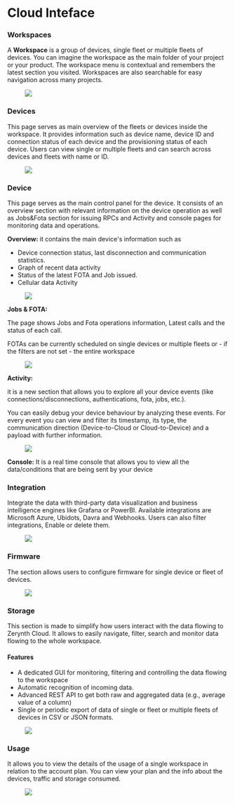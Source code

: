 # Cloud Inteface


### Workspaces

A **Workspace** is a group of devices, single fleet or multiple fleets of devices. You can imagine the workspace as the main folder of your project or your product.
The workspace menu is contextual and remembers the latest section you visited. Workspaces are also searchable for easy navigation across many projects.


<figure>
  <a data-fancybox="gallery" href="../img/zcloud1.jpg">
  <img src="../img/zcloud1.jpg"/>
  </a>
</figure>

### Devices

This page serves as main overview of the fleets or devices inside the workspace. It provides information such as device name, device ID and connection status of each device and the provisioning status of each device.
Users can view single or multiple fleets and can search across devices and fleets with name or ID.



<figure>
  <a data-fancybox="gallery" href="../img/zcloud2.jpg">
  <img src="../img/zcloud2.jpg"/>
  </a>
</figure>


### Device 

This page serves as the main control panel for the device. It consists of an overview section with relevant information on the device operation as well as Jobs&Fota section for issuing RPCs and Activity and console pages for monitoring data and operations.

**Overview:** it contains the main device's information such as 

* Device connection status, last disconnection and communication statistics.
* Graph of recent data activity
* Status of the latest FOTA and Job issued.
* Cellular data Activity



<figure>
  <a data-fancybox="gallery" href="../img/zcloud3.jpg">
  <img src="../img/zcloud3.jpg"/>
  </a>
</figure>

**Jobs & FOTA:** 

The page shows Jobs and Fota operations information, Latest calls and the status of each call.

FOTAs can be currently scheduled on single devices or multiple fleets or - if the filters are not set - the entire workspace

<figure>
  <a data-fancybox="gallery" href="../img/zcloudFota.jpg">
  <img src="../img/zcloudFota.jpg"/>
  </a>
</figure>

**Activity:** 

it is a new section that allows you to explore all your device events (like connections/disconnections, authentications, fota, jobs, etc.). 

You can easily debug your device behaviour by analyzing these events. For every event you can view and filter its timestamp, its type, the communication direction (Device-to-Cloud or Cloud-to-Device) and a payload with further information.


<figure>
  <a data-fancybox="gallery" href="../img/zcloudAct.jpg">
  <img src="../img/zcloudAct.jpg"/>
  </a>
</figure>



**Console:** 
It is a real time console that allows you to view all the data/conditions that are being sent by your device




### Integration 

Integrate the data with third-party data visualization and business intelligence engines like Grafana or PowerBI.
Available integrations are Microsoft Azure, Ubidots, Davra and Webhooks. Users can also filter integrations, Enable or delete them.

<figure>
  <a data-fancybox="gallery" href="../img/zcloud4.jpg">
  <img src="../img/zcloud4.jpg"/>
  </a>
</figure>

### Firmware

The section allows users to configure firmware for single device or fleet of devices.
<figure>
  <a data-fancybox="gallery" href="../img/zcloud5.jpg">
  <img src="../img/zcloud5.jpg"/>
  </a>
</figure>

### Storage

This section is made to simplify how users interact with the data flowing to Zerynth Cloud.
It allows to easily navigate, filter, search and monitor data flowing to the whole workspace.

#### Features

- A dedicated GUI for monitoring, filtering and controlling the data flowing to the workspace
- Automatic recognition of incoming data.
- Advanced REST API to get both raw and aggregated data (e.g., average value of a column)
- Single or periodic export of data of single or fleet or multiple fleets of devices in CSV or JSON formats.

<figure>
  <a data-fancybox="gallery" href="../img/zcloudStor.jpg">
  <img src="../img/zcloudStor.jpg"/>
  </a>
</figure>

### Usage

It allows you to view the details of the usage of a single workspace in relation to the account plan. You can view your plan and the info about the devices, traffic and storage consumed.

<figure>
  <a data-fancybox="gallery" href="../img/zcloud6.jpg">
  <img src="../img/zcloud6.jpg"/>
  </a>
</figure>



